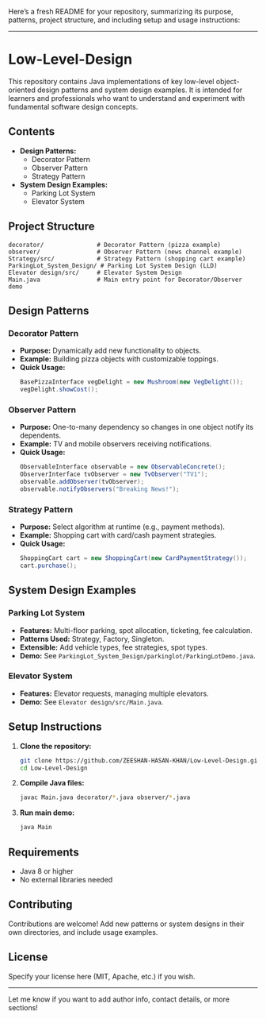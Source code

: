 Here’s a fresh README for your repository, summarizing its purpose, patterns, project structure, and including setup and usage instructions:

---

# Low-Level-Design

This repository contains Java implementations of key low-level object-oriented design patterns and system design examples. It is intended for learners and professionals who want to understand and experiment with fundamental software design concepts.

## Contents

- **Design Patterns:**
  - Decorator Pattern
  - Observer Pattern
  - Strategy Pattern
- **System Design Examples:**
  - Parking Lot System
  - Elevator System

## Project Structure

```
decorator/               # Decorator Pattern (pizza example)
observer/                # Observer Pattern (news channel example)
Strategy/src/            # Strategy Pattern (shopping cart example)
ParkingLot_System_Design/ # Parking Lot System Design (LLD)
Elevator design/src/     # Elevator System Design
Main.java                # Main entry point for Decorator/Observer demo
```

## Design Patterns

### Decorator Pattern

- **Purpose:** Dynamically add new functionality to objects.
- **Example:** Building pizza objects with customizable toppings.
- **Quick Usage:**
  ```java
  BasePizzaInterface vegDelight = new Mushroom(new VegDelight());
  vegDelight.showCost();
  ```

### Observer Pattern

- **Purpose:** One-to-many dependency so changes in one object notify its dependents.
- **Example:** TV and mobile observers receiving notifications.
- **Quick Usage:**
  ```java
  ObservableInterface observable = new ObservableConcrete();
  ObserverInterface tvObserver = new TvObserver("TV1");
  observable.addObserver(tvObserver);
  observable.notifyObservers("Breaking News!");
  ```

### Strategy Pattern

- **Purpose:** Select algorithm at runtime (e.g., payment methods).
- **Example:** Shopping cart with card/cash payment strategies.
- **Quick Usage:**
  ```java
  ShoppingCart cart = new ShoppingCart(new CardPaymentStrategy());
  cart.purchase();
  ```

## System Design Examples

### Parking Lot System

- **Features:** Multi-floor parking, spot allocation, ticketing, fee calculation.
- **Patterns Used:** Strategy, Factory, Singleton.
- **Extensible:** Add vehicle types, fee strategies, spot types.
- **Demo:** See `ParkingLot_System_Design/parkinglot/ParkingLotDemo.java`.

### Elevator System

- **Features:** Elevator requests, managing multiple elevators.
- **Demo:** See `Elevator design/src/Main.java`.

## Setup Instructions

1. **Clone the repository:**
   ```sh
   git clone https://github.com/ZEESHAN-HASAN-KHAN/Low-Level-Design.git
   cd Low-Level-Design
   ```

2. **Compile Java files:**
   ```sh
   javac Main.java decorator/*.java observer/*.java
   ```

3. **Run main demo:**
   ```sh
   java Main
   ```

## Requirements

- Java 8 or higher
- No external libraries needed

## Contributing

Contributions are welcome! Add new patterns or system designs in their own directories, and include usage examples.

## License

Specify your license here (MIT, Apache, etc.) if you wish.

---

Let me know if you want to add author info, contact details, or more sections!
